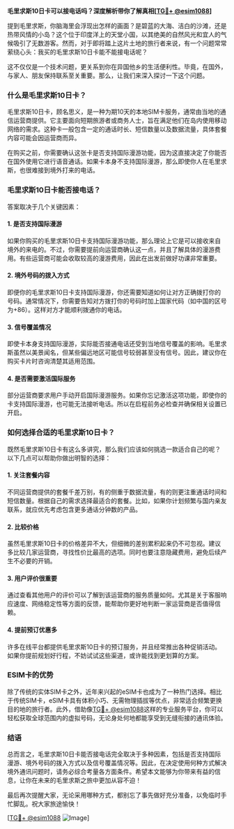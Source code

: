 **毛里求斯10日卡可以接电话吗？深度解析带你了解真相[[TG💪+ @esim1088](https://t.me/s/esim1088)]**

提到毛里求斯，你脑海里会浮现出怎样的画面？是碧蓝的大海、洁白的沙滩，还是热带风情的小岛？这个位于印度洋上的天堂小国，以其绝美的自然风光和宜人的气候吸引了无数游客。然而，对于即将踏上这片土地的旅行者来说，有一个问题常常萦绕心头：我买的毛里求斯10日卡能不能接电话呢？

这不仅仅是一个技术问题，更关系到你在异国他乡的生活便利性。毕竟，在国外，与家人、朋友保持联系至关重要。那么，让我们来深入探讨一下这个问题。

### **什么是毛里求斯10日卡？**

毛里求斯10日卡，顾名思义，是一种为期10天的本地SIM卡服务，通常由当地的通信运营商提供。它主要面向短期旅游者或商务人士，旨在满足他们在岛内使用移动网络的需求。这种卡一般包含一定的通话时长、短信数量以及数据流量，具体套餐内容可能会因运营商而异。

在购买之前，你需要确认这张卡是否支持国际漫游功能，因为这直接决定了你能否在国外使用它进行语音通话。如果卡本身不支持国际漫游，那么即使你人在毛里求斯，也很难接到境外打来的电话。

### **毛里求斯10日卡能否接电话？**

答案取决于几个关键因素：

#### **1. 是否支持国际漫游**
如果你购买的毛里求斯10日卡支持国际漫游功能，那么理论上它是可以接收来自境外的来电的。不过，你需要提前向运营商确认这一点，并且了解具体的漫游费用。有些运营商可能会收取较高的漫游费用，因此在出发前做好功课非常重要。

#### **2. 境外号码的拨入方式**
即便你的毛里求斯10日卡支持国际漫游，你还需要知道如何让对方正确拨打你的号码。通常情况下，你需要告知对方拨打你的号码时加上国家代码（如中国的区号为+86）。这样对方才能顺利拨通你的电话。

#### **3. 信号覆盖情况**
即使卡本身支持国际漫游，实际能否接通电话还受到当地信号覆盖的影响。毛里求斯虽然以美景闻名，但某些偏远地区可能信号较弱甚至没有信号。因此，建议你在购买卡片时咨询清楚其适用范围。

#### **4. 是否需要激活国际服务**
部分运营商要求用户手动开启国际漫游服务。如果你忘记激活这项功能，即使你的卡支持国际漫游，也可能无法接听电话。所以在启程前务必检查并确保相关设置已开启。

### **如何选择合适的毛里求斯10日卡？**

既然毛里求斯10日卡有这么多讲究，那么我们应该如何挑选一款适合自己的呢？以下几点可以帮助你做出明智的选择：

#### **1. 关注套餐内容**
不同运营商提供的套餐千差万别，有的侧重于数据流量，有的则更注重通话时间和短信数量。根据自己的需求选择最适合的套餐。比如，如果你计划频繁与国内亲友联系，就应优先考虑包含更多通话分钟数的产品。

#### **2. 比较价格**
虽然毛里求斯10日卡的价格差异不大，但细微的差别累积起来仍不可忽视。建议多比较几家运营商，寻找性价比最高的选项。同时也要注意隐藏费用，避免后续产生不必要的开销。

#### **3. 用户评价很重要**
通过查看其他用户的评价可以了解到该运营商的服务质量如何。尤其是关于客服响应速度、网络稳定性等方面的反馈，能帮助你更好地判断一家运营商是否值得信赖。

#### **4. 提前预订优惠多**
许多在线平台都提供毛里求斯10日卡的预订服务，并且经常推出各种促销活动。如果你提前规划好行程，不妨试试这些渠道，或许能找到更划算的方案。

### **ESIM卡的优势**

除了传统的实体SIM卡之外，近年来兴起的eSIM卡也成为了一种热门选择。相比于传统SIM卡，eSIM卡具有体积小巧、无需物理插拔等优点，非常适合频繁更换目的地的旅行者。此外，借助像[TG💪+ @esim1088](https://t.me/s/esim1088)这样的专业服务平台，你可以轻松获取全球范围内的虚拟号码，无论身处何地都能享受到无缝衔接的通讯体验。

### **结语**

总而言之，毛里求斯10日卡能否接电话完全取决于多种因素，包括是否支持国际漫游、境外号码的拨入方式以及信号覆盖情况等。因此，在决定使用何种方式解决境外通讯问题时，请务必综合考量各方面条件。希望本文能够为你带来有益的信息，让你在未来的毛里求斯之旅中更加从容不迫！

最后再次提醒大家，无论采用哪种方式，都别忘了事先做好充分准备，以免临时手忙脚乱。祝大家旅途愉快！

[[TG💪+ @esim1088](https://t.me/s/esim1088) ![Image](https://i.postimg.cc/4NQfJmqS/Snipaste-2025-05-13-00-14-12.png)]